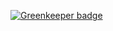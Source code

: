 
[![Greenkeeper badge](https://badges.greenkeeper.io/LvChengbin/jaunty-extension-model.svg)](https://greenkeeper.io/)

